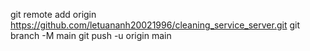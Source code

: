 git remote add origin https://github.com/letuananh20021996/cleaning_service_server.git
git branch -M main
git push -u origin main
